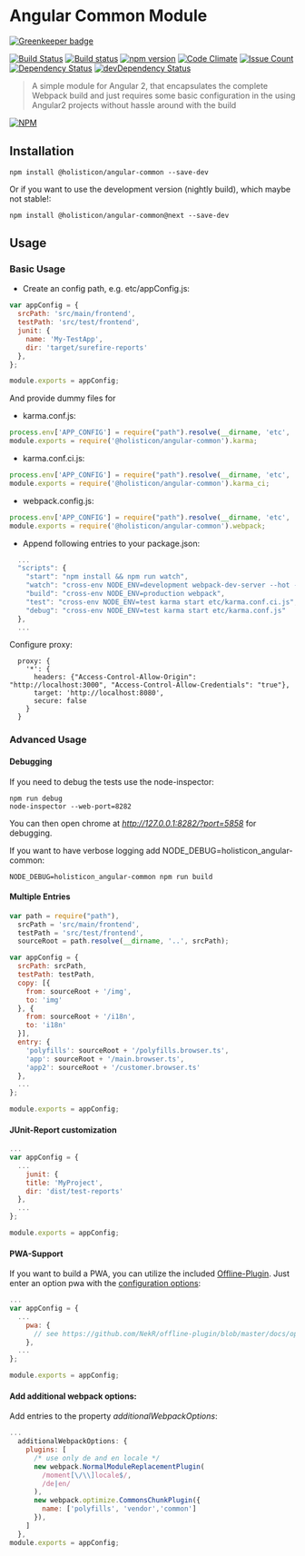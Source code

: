 # Angular Common Module

[![Greenkeeper badge](https://badges.greenkeeper.io/holisticon/angular-common.svg)](https://greenkeeper.io/)

[![Build Status](https://travis-ci.org/holisticon/angular-common.svg?branch=master)](https://travis-ci.org/holisticon/angular-common)
[![Build status](https://ci.appveyor.com/api/projects/status/s06xx110clf7md5a?svg=true)](https://ci.appveyor.com/project/holisticon-github/angular-common)
[![npm version](https://badge.fury.io/js/%40holisticon%2Fangular-common.svg)](https://badge.fury.io/js/%40holisticon%2Fangular-common)
[![Code Climate](https://codeclimate.com/github/holisticon/angular-common/badges/gpa.svg)](https://codeclimate.com/github/holisticon/angular-common) 
[![Issue Count](https://codeclimate.com/github/holisticon/angular-common/badges/issue_count.svg)](https://codeclimate.com/github/holisticon/angular-common) 
[![Dependency Status](https://david-dm.org/holisticon/angular-common.svg)](https://david-dm.org/holisticon/angular-common) 
[![devDependency Status](https://david-dm.org/holisticon/angular-common/dev-status.svg)](https://david-dm.org/holisticon/angular-common#info=devDependencies)

> A simple module for Angular 2, that encapsulates the complete Webpack build and just requires some basic configuration in the using Angular2 projects without hassle around with the build

[![NPM](https://nodei.co/npm/@holisticon/angular-common.png?downloads=true&downloadRank=true&stars=true)](https://nodei.co/npm/@holisticon/angular-common/)

## Installation

```
npm install @holisticon/angular-common --save-dev
```

Or if you want to use the development version (nightly build), which maybe not stable!:

```
npm install @holisticon/angular-common@next --save-dev
```

## Usage

### Basic Usage
* Create an config path, e.g. etc/appConfig.js:

```javascript
var appConfig = {
  srcPath: 'src/main/frontend',
  testPath: 'src/test/frontend',
  junit: {
    name: 'My-TestApp',
    dir: 'target/surefire-reports'
  },
};

module.exports = appConfig;

```

And provide dummy files for
* karma.conf.js:
```javascript
process.env['APP_CONFIG'] = require("path").resolve(__dirname, 'etc', 'appConfig.js');
module.exports = require('@holisticon/angular-common').karma;
```
* karma.conf.ci.js:
```javascript
process.env['APP_CONFIG'] = require("path").resolve(__dirname, 'etc', 'appConfig.js');
module.exports = require('@holisticon/angular-common').karma_ci;
```
* webpack.config.js:
```javascript
process.env['APP_CONFIG'] = require("path").resolve(__dirname, 'etc', 'appConfig.js');
module.exports = require('@holisticon/angular-common').webpack;
```
* Append following entries to your package.json:
```javascript
  ...
  "scripts": {
    "start": "npm install && npm run watch",
    "watch": "cross-env NODE_ENV=development webpack-dev-server --hot --inline --colors --progress --display-error-details --port 3000 ",
    "build": "cross-env NODE_ENV=production webpack",
    "test": "cross-env NODE_ENV=test karma start etc/karma.conf.ci.js",
    "debug": "cross-env NODE_ENV=test karma start etc/karma.conf.js"
  },
  ...
```

Configure proxy:
```
  proxy: {
    '*': {
      headers: {"Access-Control-Allow-Origin": "http://localhost:3000", "Access-Control-Allow-Credentials": "true"},
      target: 'http://localhost:8080',
      secure: false
    }
  }
``` 

### Advanced Usage

#### Debugging

If you need to debug the tests use the node-inspector:
```
npm run debug
node-inspector --web-port=8282
```

You can then open chrome at *http://127.0.0.1:8282/?port=5858* for debugging.

If you want to have verbose logging add NODE_DEBUG=holisticon_angular-common:

```
NODE_DEBUG=holisticon_angular-common npm run build
```

#### Multiple Entries

```javascript
var path = require("path"),
  srcPath = 'src/main/frontend',
  testPath = 'src/test/frontend',
  sourceRoot = path.resolve(__dirname, '..', srcPath);

var appConfig = {
  srcPath: srcPath,
  testPath: testPath,
  copy: [{
    from: sourceRoot + '/img',
    to: 'img'
  }, {
    from: sourceRoot + '/i18n',
    to: 'i18n'
  }],
  entry: {
    'polyfills': sourceRoot + '/polyfills.browser.ts',
    'app': sourceRoot + '/main.browser.ts',
    'app2': sourceRoot + '/customer.browser.ts'
  },
  ...
};

module.exports = appConfig;

```

#### JUnit-Report customization

```javascript
...
var appConfig = {
  ...
    junit: {
    title: 'MyProject',
    dir: 'dist/test-reports'
  },
  ...
};

module.exports = appConfig;

```

#### PWA-Support

If you want to build a PWA, you can utilize the included [Offline-Plugin](https://github.com/NekR/offline-plugin).
Just enter an option pwa with the [configuration options](https://github.com/NekR/offline-plugin/blob/master/docs/options.md):

```javascript
...
var appConfig = {
  ...
    pwa: {
      // see https://github.com/NekR/offline-plugin/blob/master/docs/options.md
    },
  ...
};

module.exports = appConfig;

```

#### Add additional webpack options:

Add entries to the property *additionalWebpackOptions*:
```javascript
...
  additionalWebpackOptions: {
    plugins: [
      /* use only de and en locale */
      new webpack.NormalModuleReplacementPlugin(
        /moment[\/\\]locale$/,
        /de|en/
      ),
      new webpack.optimize.CommonsChunkPlugin({
        name: ['polyfills', 'vendor','common']
      }),
    ]
  },
module.exports = appConfig;

```

